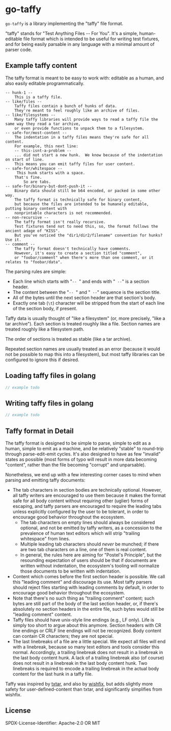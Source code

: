 go-taffy
========

`go-taffy` is a library implementing the "taffy" file format.

"taffy" stands for "Test Anything Files -- For You".
It's a simple, human-editable file format which is intended to be useful for writing test fixtures,
and for being easily parsable in any language with a minimal amount of parser code.


Example taffy content
---------------------

The taffy format is meant to be easy to work with:
editable as a human,
and also easily editable programmatically.

```text
-- hunk-1 --
	This is a taffy file.
-- like/files --
	Taffy files contain a bunch of hunks of data.
	They're meant to feel roughly like an archive of files.
-- like/filesystems --
	Many taffy libraries will provide ways to read a taffy file the same way they read a tar archive,
	or even provide functions to unpack them to a filesystem.
-- safe-for/most-content --
	The indentation in a taffy files means they're safe for all content.
	For example, this next line:
	-- this-isnt-a-problem --
	... did not start a new hunk.  We know because of the indentation on start of line.
	This means you can emit taffy files for user content.
-- safe-for/whitespace --
	 This hunk starts with a space.
	That's fine.
		So are tabs.
-- safe-for/binary-but-dont-push-it --
	Binary data should still be b64 encoded, or packed in some other way.
	The taffy format is technically safe for binary content,
	but because the files are intended to be humanely editable, putting binary content with
	nonprintable characters is not recommended.
-- non-recursive --
	The taffy format isn't really recursive.
	Test fixtures tend not to need this, so, the format follows the ancient adage of "KISS".
	But you've noticed the "dir1/dir2/filename" convention for hunks?  Use it.
-- comment --
	The taffy format doesn't technically have comments.
	However, it's easy to create a section titled "comment",
	or "foobar/comment" when there's more than one comment, or it relates to "foobar/data".
```

The parsing rules are simple:

- Each line which starts with "`-- `" and ends with "` --`" is a section header.
- The content between the "`-- `" and "` --`" sequence is the section title.
- All of the bytes until the next section header are that section's body.
- Exactly one tab (`\t`) character will be stripped from the start of each line of the section body, if present.


Taffy data is usually thought of "like a filesystem" (or, more precisely, "like a tar archive").
Each section is treated roughly like a file.
Section names are treated roughly like a filesystem path.

The order of sections is treated as stable (like a tar archive).

Repeated section names are usually treated as an error
(because it would not be possible to map this into a filesystem),
but most taffy libraries can be configured to ignore this if desired.


Loading taffy files in golang
-----------------------------

```go
// example todo
```


Writing taffy files in golang
-----------------------------

```go
// example todo
```

Taffy format in Detail
----------------------

The taffy format is designed to be simple to parse,
simple to edit as a human,
simple to emit as a machine,
and be relatively "stable" to round-trip through parse-edit-emit cycles.
It's also designed to have as few "invalid" states as possible
(most forms of typo will result in more data becoming "content",
rather than the file becoming "corrupt" and unparsable).

Nonetheless, we end up with a few interesting corner cases to mind
when parsing and emitting taffy documents:

- The tab characters in section bodies are technically optional.
  However, all taffy writers are encouraged to use them
  because it makes the format safe for all body content
  without requiring other (uglier) forms of escaping,
  and taffy parsers are encouraged to require the leading tabs
  unless explicitly configured by the user to be tolerant,
  in order to encourage good behavior throughout the ecosystem.
	- The tab characters on empty lines should always be
	  considered optional, and not be emitted by taffy writers,
	  as a concession to the prevalence of human text editors
	  which will strip "trailing whitespace" from lines.
	- Multiple leading tab characters should *never* be munched;
	  if there are two tab characters on a line, one of them is real content.
	- In general, the rules here are aiming for "Postel's Principle",
	  but the resounding expectation of users should be that if documents
	  are written without indentation, the ecosystem's tooling will
	  normalize those documents to be written with indentation.
- Content which comes before the first section header is possible.
  We call this "leading comment" and discourage its use.
  Most taffy parsers should reject files starting with leading comments by default,
  in order to encourage good behavior throughout the ecosystem.
- Note that there's no such thing as "trailing comment" content;
  such bytes are still part of the body of the last section header,
  or, if there's absolutely no section headers in the entire file,
  such bytes would still be "leading comment" content.
- Taffy files should have unix-style line endings (e.g., LF only).
  Life is simply too short to argue about this anymore.
  Section headers with CR line endings or CRLF line endings will not be recognized.
  Body content can contain CR characters; they are not special.
- The last linebreaks of a file are a little special.
  We expect all files will end with a linebreak,
  because so many text editors and tools consider this normal.
  Accordingly, a trailing linebreak does not result in a linebreak in the last body content hunk.
  A lack of a trailing linebreak also (of course) does not result in a linebreak in the last body content hunk.
  Two linebreaks is required to encode a trailing linebreak in the actual body content for the last hunk in a taffy file.

Taffy was inspired by [txtar](https://pkg.go.dev/golang.org/x/tools/txtar),
and also by [wishfix](https://github.com/warpfork/go-wish/blob/master/wishfix/format.md),
but adds slightly more safety for user-defined-content than txtar,
and significantly simplifies from wishfix.


License
-------

SPDX-License-Identifier: Apache-2.0 OR MIT

